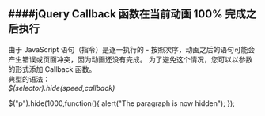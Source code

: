 ####jQuery Callback 函数在当前动画 100% 完成之后执行
----
由于 JavaScript 语句（指令）是逐一执行的 - 按照次序，动画之后的语句可能会产生错误或页面冲突，因为动画还没有完成。
为了避免这个情况，您可以以参数的形式添加 Callback 函数。  
典型的语法：  
*$(selector).hide(speed,callback)*
<!--lang:javaScript--!>
	$("p").hide(1000,function(){  
	alert("The paragraph is now hidden");  
	});  